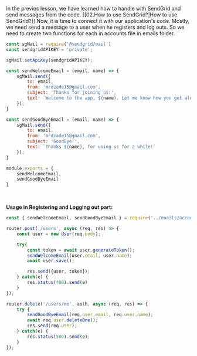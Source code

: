 In  the previos lesson, we have learned how to handle with SendGrid and send messages from the code. [[02.How to use SendGrid?|How to use SendGrid?]]
Now, it is time to connect it with our application's code.
Mostly, we need send a message to a user when he registers and log outs. So we need to create two functions for each in accounts file in emails folder.
```javascript
const sgMail = require('@sendgrid/mail')
const sendgridAPIKEY = 'private';

sgMail.setApiKey(sendgridAPIKEY);

const sendWelcomeEmail = (email, name) => {
    sgMail.send({
        to: email,
        from: 'mrdzade15@gmail.com',
        subject: 'Thanks for joining us!',
        text: `Welcome to the app, ${name}. Let me know how you get along with the app.`
    });
}

const sendGoodByeEmail = (email, name) => {
    sgMail.send({
        to: email,
        from: 'mrdzade15@gmail.com',
        subject: 'GoodBye!',
        text: `Thanks ${name}, for using us for a while!`
    });
}

module.exports = {
    sendWelcomeEmail,
    sendGoodByeEmail
}
```

<br>

**Usage in Registering and Logging out part:**

```javascript
const { sendWelcomeEmail, sendGoodByeEmail } = require('../emails/account');

router.post('/users', async (req, res) => {
    const user = new User(req.body);

    try{        
        const token = await user.generateToken();
        sendWelcomeEmail(user.email, user.name);
        await user.save();

        res.send({user, token});
    } catch(e) {
        res.status(400).send(e)
    }
});

router.delete('/users/me', auth, async (req, res) => {
    try {
        sendGoodByeEmail(req.user.email, req.user.name);
        await req.user.deleteOne();
        res.send(req.user);
    } catch(e) {
        res.status(500).send(e);
    } 
});
```
